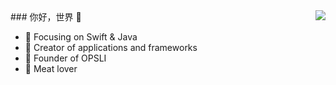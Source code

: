 <a href="http://www.baidu.com" target="_blank">
<img align="right" src="https://github-readme-stats.vercel.app/api?username=hiparker&show_icons=true&icon_color=CE1D2D&text_color=718096&bg_color=00000000&hide_title=true&hide_border=true" />
</a>
### 你好，世界 👋

- :orange_book: Focusing on Swift & Java
- :hammer: Creator of applications and frameworks
- :ram: Founder of OPSLI
- :meat_on_bone: Meat lover
